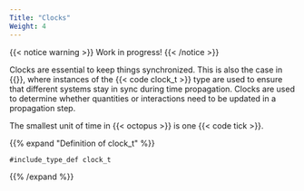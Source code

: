 ```yaml
---
Title: "Clocks"
Weight: 4
---
```


{{< notice warning >}}
Work in progress!
{{< /notice >}}


Clocks are essential to keep things synchronized. This is also the case in {{<octopus>}}, where instances of the {{< code clock_t >}} type are used to ensure that different systems stay in sync during time propagation. Clocks are used to determine whether quantities or interactions need to be updated in a propagation step.

The smallest unit of time in {{< octopus >}} is one {{< code tick >}}.


{{% expand "Definition of clock_t" %}}
```Fortran
#include_type_def clock_t
```
{{% /expand %}}
